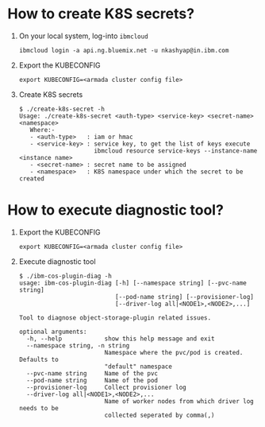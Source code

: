 # How to create K8S secrets?
1. On your local system, log-into `ibmcloud`
   ```
   ibmcloud login -a api.ng.bluemix.net -u nkashyap@in.ibm.com
   ```
2. Export the KUBECONFIG
   ```
   export KUBECONFIG=<armada cluster config file>
   ```
3. Create K8S secrets
   ```
   $ ./create-k8s-secret -h
   Usage: ./create-k8s-secret <auth-type> <service-key> <secret-name> <namespace>
      Where:-
      - <auth-type>   : iam or hmac
      - <service-key> : service key, to get the list of keys execute
                        ibmcloud resource service-keys --instance-name <instance name>
      - <secret-name> : secret name to be assigned
      - <namespace>   : K8S namespace under which the secret to be created
   ```

# How to execute diagnostic tool?
1. Export the KUBECONFIG
   ```
   export KUBECONFIG=<armada cluster config file>
   ```

2. Execute diagnostic tool
   ```
   $ ./ibm-cos-plugin-diag -h
   usage: ibm-cos-plugin-diag [-h] [--namespace string] [--pvc-name string]
                              [--pod-name string] [--provisioner-log]
                              [--driver-log all|<NODE1>,<NODE2>,...]

   Tool to diagnose object-storage-plugin related issues.

   optional arguments:
     -h, --help            show this help message and exit
     --namespace string, -n string
                           Namespace where the pvc/pod is created. Defaults to
                           "default" namespace
     --pvc-name string     Name of the pvc
     --pod-name string     Name of the pod
     --provisioner-log     Collect provisioner log
     --driver-log all|<NODE1>,<NODE2>,...
                           Name of worker nodes from which driver log needs to be
                           collected seperated by comma(,)
   ```
